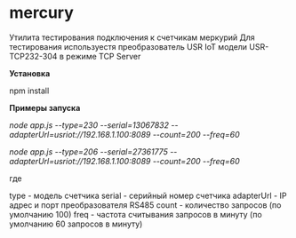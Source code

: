 # mercury
Утилита тестирования подключения к счетчикам меркурий
Для тестирования используестя преобразователь USR IoT модели USR-TCP232-304 в режиме TCP Server

**Установка**

npm install


**Примеры запуска**

*node app.js --type=230 --serial=13067832 --adapterUrl=usriot://192.168.1.100:8089 --count=200 --freq=60*

*node app.js --type=206 --serial=27361775 --adapterUrl=usriot://192.168.1.100:8089 --count=200 --freq=60*

где

type - модель счетчика
serial - серийный номер счетчика
adapterUrl - IP адрес и порт преобразователя RS485
count - количество запросов (по умолчанию 100)
freq - частота считывания запросов в минуту (по умолчанию 60 запросов в минуту)
